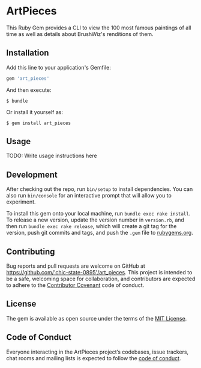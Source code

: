 
# ArtPieces

This Ruby Gem provides a CLI to view the 100 most famous paintings of all time as well as details about BrushWiz's renditions of them.

## Installation

Add this line to your application's Gemfile:

```ruby
gem 'art_pieces'
```

And then execute:

    $ bundle

Or install it yourself as:

    $ gem install art_pieces

## Usage

TODO: Write usage instructions here

## Development

After checking out the repo, run `bin/setup` to install dependencies. You can also run `bin/console` for an interactive prompt that will allow you to experiment.

To install this gem onto your local machine, run `bundle exec rake install`. To release a new version, update the version number in `version.rb`, and then run `bundle exec rake release`, which will create a git tag for the version, push git commits and tags, and push the `.gem` file to [rubygems.org](https://rubygems.org).

## Contributing

Bug reports and pull requests are welcome on GitHub at https://github.com/'chic-state-0895'/art_pieces. This project is intended to be a safe, welcoming space for collaboration, and contributors are expected to adhere to the [Contributor Covenant](http://contributor-covenant.org) code of conduct.

## License

The gem is available as open source under the terms of the [MIT License](https://opensource.org/licenses/MIT).

## Code of Conduct

Everyone interacting in the ArtPieces project’s codebases, issue trackers, chat rooms and mailing lists is expected to follow the [code of conduct](https://github.com/'chic-state-0895'/art_pieces/blob/master/CODE_OF_CONDUCT.md).


